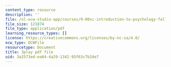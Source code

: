 ```yaml
---
content_type: resource
description: ''
file: /ol-ocw-studio-app/courses/9-00sc-introduction-to-psychology-fall-2011/3a2573edea644a29134293f63c7b24e7_z9XQpjNgeBI.pdf
file_size: 121874
file_type: application/pdf
learning_resource_types: []
license: https://creativecommons.org/licenses/by-nc-sa/4.0/
ocw_type: OCWFile
resourcetype: Document
title: 3play pdf file
uid: 3a2573ed-ea64-4a29-1342-93f63c7b24e7
---
```

